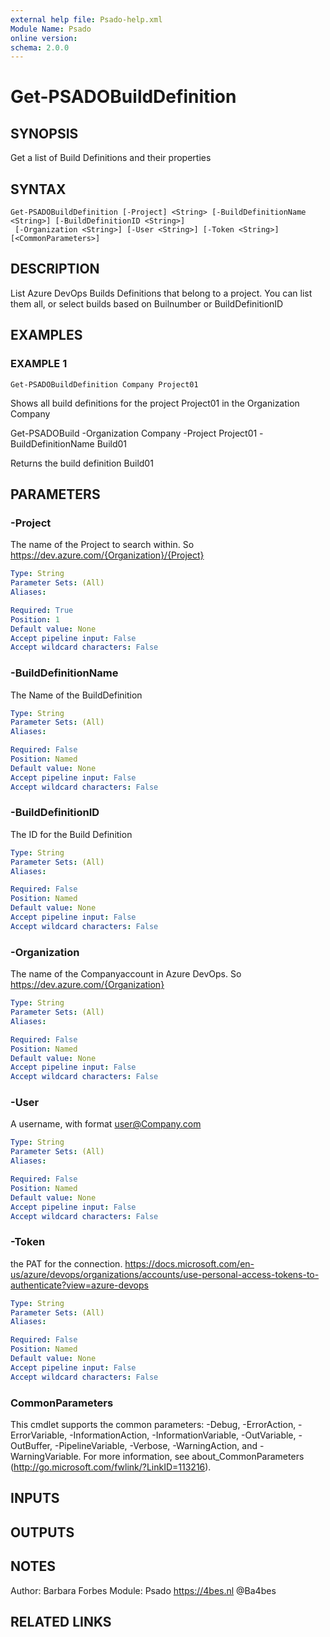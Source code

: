 ```yaml
---
external help file: Psado-help.xml
Module Name: Psado
online version:
schema: 2.0.0
---
```


# Get-PSADOBuildDefinition

## SYNOPSIS
Get a list of Build Definitions and their properties

## SYNTAX

```
Get-PSADOBuildDefinition [-Project] <String> [-BuildDefinitionName <String>] [-BuildDefinitionID <String>]
 [-Organization <String>] [-User <String>] [-Token <String>] [<CommonParameters>]
```

## DESCRIPTION
List Azure DevOps Builds Definitions that belong to a project.
You can list them all, or select builds based on Builnumber or BuildDefinitionID

## EXAMPLES

### EXAMPLE 1
```
Get-PSADOBuildDefinition Company Project01
```

Shows all build definitions for the project Project01 in the Organization Company

Get-PSADOBuild -Organization Company -Project Project01 -BuildDefinitionName Build01

Returns the build definition Build01

## PARAMETERS

### -Project
The name of the Project to search within.
So https://dev.azure.com/{Organization}/{Project}

```yaml
Type: String
Parameter Sets: (All)
Aliases:

Required: True
Position: 1
Default value: None
Accept pipeline input: False
Accept wildcard characters: False
```

### -BuildDefinitionName
The Name of the BuildDefinition

```yaml
Type: String
Parameter Sets: (All)
Aliases:

Required: False
Position: Named
Default value: None
Accept pipeline input: False
Accept wildcard characters: False
```

### -BuildDefinitionID
The ID for the Build Definition

```yaml
Type: String
Parameter Sets: (All)
Aliases:

Required: False
Position: Named
Default value: None
Accept pipeline input: False
Accept wildcard characters: False
```

### -Organization
The name of the Companyaccount in Azure DevOps.
So https://dev.azure.com/{Organization}

```yaml
Type: String
Parameter Sets: (All)
Aliases:

Required: False
Position: Named
Default value: None
Accept pipeline input: False
Accept wildcard characters: False
```

### -User
A username, with format user@Company.com

```yaml
Type: String
Parameter Sets: (All)
Aliases:

Required: False
Position: Named
Default value: None
Accept pipeline input: False
Accept wildcard characters: False
```

### -Token
the PAT for the connection.
https://docs.microsoft.com/en-us/azure/devops/organizations/accounts/use-personal-access-tokens-to-authenticate?view=azure-devops

```yaml
Type: String
Parameter Sets: (All)
Aliases:

Required: False
Position: Named
Default value: None
Accept pipeline input: False
Accept wildcard characters: False
```

### CommonParameters
This cmdlet supports the common parameters: -Debug, -ErrorAction, -ErrorVariable, -InformationAction, -InformationVariable, -OutVariable, -OutBuffer, -PipelineVariable, -Verbose, -WarningAction, and -WarningVariable. For more information, see about_CommonParameters (http://go.microsoft.com/fwlink/?LinkID=113216).

## INPUTS

## OUTPUTS

## NOTES
Author: Barbara Forbes
Module: Psado
https://4bes.nl
@Ba4bes

## RELATED LINKS
